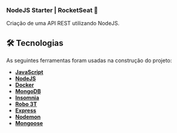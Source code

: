 ###  NodeJS Starter | RocketSeat 🚀
Criação de uma API REST utilizando NodeJS.

## 🛠 Tecnologias
As seguintes ferramentas foram usadas na construção do projeto:
- **[JavaScript](https://www.javascript.com)**
- **[NodeJS](https://nodejs.org/en/)**
- **[Docker](https://www.docker.com/)**
- **[MongoDB](https://www.mongodb.com/)**
- **[Insomnia](https://insomnia.rest/)**
- **[Robo 3T](https://robomongo.org/)**
- **[Express](https://expressjs.com/)**
- **[Nodemon](https://github.com/remy/nodemon)**
- **[Mongoose](https://mongoosejs.com/)**
